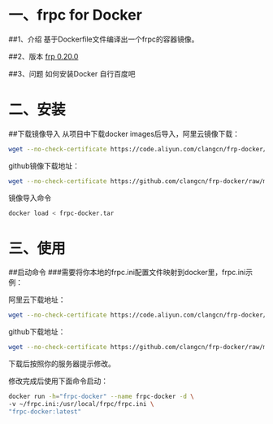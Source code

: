 # 一、frpc for Docker
##1、介绍
基于Dockerfile文件编译出一个frpc的容器镜像。

##2、版本
[frp 0.20.0](https://github.com/fatedier/frp/releases/latest)

##3、问题
如何安装Docker
自行百度吧

# 二、安装
##下载镜像导入
从项目中下载docker images后导入，阿里云镜像下载：
```bash
wget --no-check-certificate https://code.aliyun.com/clangcn/frp-docker/raw/master/frpc-docker/frpc-docker.tar
```

github镜像下载地址：
```bash
wget --no-check-certificate https://github.com/clangcn/frp-docker/raw/master/frpc-docker/frpc-docker.tar
```

镜像导入命令
```bash
docker load < frpc-docker.tar
```

# 三、使用
##启动命令
###需要将你本地的frpc.ini配置文件映射到docker里，frpc.ini示例：

阿里云下载地址：
```bash
wget --no-check-certificate https://code.aliyun.com/clangcn/frp-docker/raw/master/frpc-docker/frpc.ini -O ~/frpc.ini
```

github下载地址：
```bash
wget --no-check-certificate https://github.com/clangcn/frp-docker/raw/master/frpc-docker/frpc.ini -O ~/frpc.ini
```
下载后按照你的服务器提示修改。

修改完成后使用下面命令启动：
```bash
docker run -h="frpc-docker" --name frpc-docker -d \
-v ~/frpc.ini:/usr/local/frpc/frpc.ini \
"frpc-docker:latest"
```


